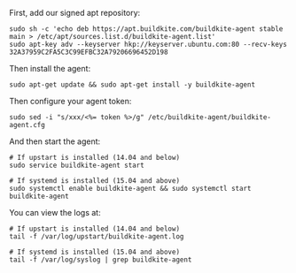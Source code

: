 First, add our signed apt repository:

```shell
sudo sh -c 'echo deb https://apt.buildkite.com/buildkite-agent stable main > /etc/apt/sources.list.d/buildkite-agent.list'
sudo apt-key adv --keyserver hkp://keyserver.ubuntu.com:80 --recv-keys 32A37959C2FA5C3C99EFBC32A79206696452D198
```

Then install the agent:

```shell
sudo apt-get update && sudo apt-get install -y buildkite-agent
```

Then configure your agent token:

```shell
sudo sed -i "s/xxx/<%= token %>/g" /etc/buildkite-agent/buildkite-agent.cfg
```

And then start the agent:

```shell
# If upstart is installed (14.04 and below)
sudo service buildkite-agent start

# If systemd is installed (15.04 and above)
sudo systemctl enable buildkite-agent && sudo systemctl start buildkite-agent
```

You can view the logs at:

```shell
# If upstart is installed (14.04 and below)
tail -f /var/log/upstart/buildkite-agent.log

# If systemd is installed (15.04 and above)
tail -f /var/log/syslog | grep buildkite-agent
```
